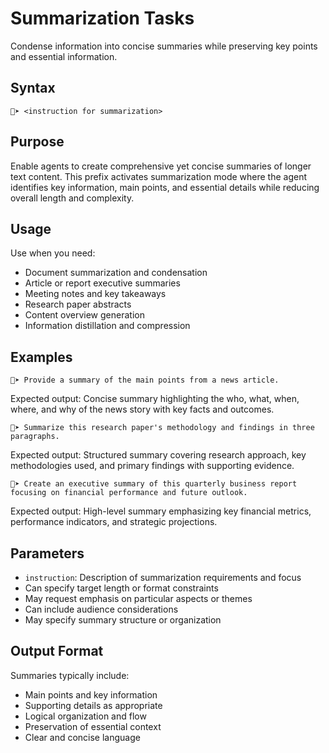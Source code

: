 # Summarization Tasks
Condense information into concise summaries while preserving key points and essential information.

## Syntax
`📄➤ <instruction for summarization>`

## Purpose
Enable agents to create comprehensive yet concise summaries of longer text content. This prefix activates summarization mode where the agent identifies key information, main points, and essential details while reducing overall length and complexity.

## Usage
Use when you need:
- Document summarization and condensation
- Article or report executive summaries
- Meeting notes and key takeaways
- Research paper abstracts
- Content overview generation
- Information distillation and compression

## Examples

```example
📄➤ Provide a summary of the main points from a news article.
```

Expected output: Concise summary highlighting the who, what, when, where, and why of the news story with key facts and outcomes.

```example
📄➤ Summarize this research paper's methodology and findings in three paragraphs.
```

Expected output: Structured summary covering research approach, key methodologies used, and primary findings with supporting evidence.

```example
📄➤ Create an executive summary of this quarterly business report focusing on financial performance and future outlook.
```

Expected output: High-level summary emphasizing key financial metrics, performance indicators, and strategic projections.

## Parameters
- `instruction`: Description of summarization requirements and focus
- Can specify target length or format constraints
- May request emphasis on particular aspects or themes
- Can include audience considerations
- May specify summary structure or organization

## Output Format
Summaries typically include:
- Main points and key information
- Supporting details as appropriate
- Logical organization and flow
- Preservation of essential context
- Clear and concise language
